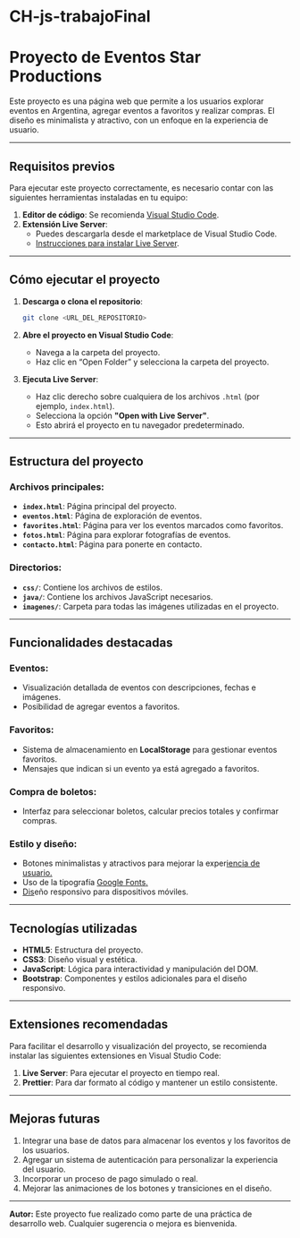 # CH-js-trabajoFinal
# Proyecto de Eventos Star Productions

Este proyecto es una página web que permite a los usuarios explorar eventos en Argentina, agregar eventos a favoritos y realizar compras. El diseño es minimalista y atractivo, con un enfoque en la experiencia de usuario.

---

## **Requisitos previos**

Para ejecutar este proyecto correctamente, es necesario contar con las siguientes herramientas instaladas en tu equipo:

1. **Editor de código**: Se recomienda [Visual Studio Code](https://code.visualstudio.com/).
2. **Extensión Live Server**:
   - Puedes descargarla desde el marketplace de Visual Studio Code.
   - [Instrucciones para instalar Live Server](https://marketplace.visualstudio.com/items?itemName=ritwickdey.LiveServer).

---

## **Cómo ejecutar el proyecto**

1. **Descarga o clona el repositorio**:

   ```bash
   git clone <URL_DEL_REPOSITORIO>
   ```

2. **Abre el proyecto en Visual Studio Code**:

   - Navega a la carpeta del proyecto.
   - Haz clic en “Open Folder” y selecciona la carpeta del proyecto.

3. **Ejecuta Live Server**:

   - Haz clic derecho sobre cualquiera de los archivos `.html` (por ejemplo, `index.html`).
   - Selecciona la opción **"Open with Live Server"**.
   - Esto abrirá el proyecto en tu navegador predeterminado.

---

## **Estructura del proyecto**

### Archivos principales:

- **`index.html`**: Página principal del proyecto.
- **`eventos.html`**: Página de exploración de eventos.
- **`favorites.html`**: Página para ver los eventos marcados como favoritos.
- **`fotos.html`**: Página para explorar fotografías de eventos. 
- **`contacto.html`**: Página para ponerte en contacto.

### Directorios:

- **`css/`**: Contiene los archivos de estilos.
- **`java/`**: Contiene los archivos JavaScript necesarios.
- **`imagenes/`**: Carpeta para todas las imágenes utilizadas en el proyecto.

---

## **Funcionalidades destacadas**

### Eventos:

- Visualización detallada de eventos con descripciones, fechas e imágenes.
- Posibilidad de agregar eventos a favoritos.

### Favoritos:

- Sistema de almacenamiento en **LocalStorage** para gestionar eventos favoritos.
- Mensajes que indican si un evento ya está agregado a favoritos.

### Compra de boletos:

- Interfaz para seleccionar boletos, calcular precios totales y confirmar compras.

### Estilo y diseño:

- Botones minimalistas y atractivos para mejorar la exper[iencia de usuario.](https://fonts.google.com/)
- Uso de la tipografía [Google Fonts](https://fonts.google.com/)[.](https://fonts.google.com/)
- [Dis](https://fonts.google.com/)eño responsivo para dispositivos móviles.

---

## **Tecnologías utilizadas**

- **HTML5**: Estructura del proyecto.
- **CSS3**: Diseño visual y estética.
- **JavaScript**: Lógica para interactividad y manipulación del DOM.
- **Bootstrap**: Componentes y estilos adicionales para el diseño responsivo.

---

## **Extensiones recomendadas**

Para facilitar el desarrollo y visualización del proyecto, se recomienda instalar las siguientes extensiones en Visual Studio Code:

1. **Live Server**: Para ejecutar el proyecto en tiempo real.
2. **Prettier**: Para dar formato al código y mantener un estilo consistente.

---

## **Mejoras futuras**

1. Integrar una base de datos para almacenar los eventos y los favoritos de los usuarios.
2. Agregar un sistema de autenticación para personalizar la experiencia del usuario.
3. Incorporar un proceso de pago simulado o real.
4. Mejorar las animaciones de los botones y transiciones en el diseño.

---

**Autor:**
Este proyecto fue realizado como parte de una práctica de desarrollo web. Cualquier sugerencia o mejora es bienvenida.

